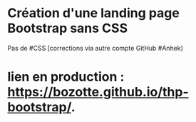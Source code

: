 # Création d'une landing page Bootstrap sans CSS
Pas de #CSS
[corrections via autre compte GitHub #Anhek)
# lien en production : https://bozotte.github.io/thp-bootstrap/.
